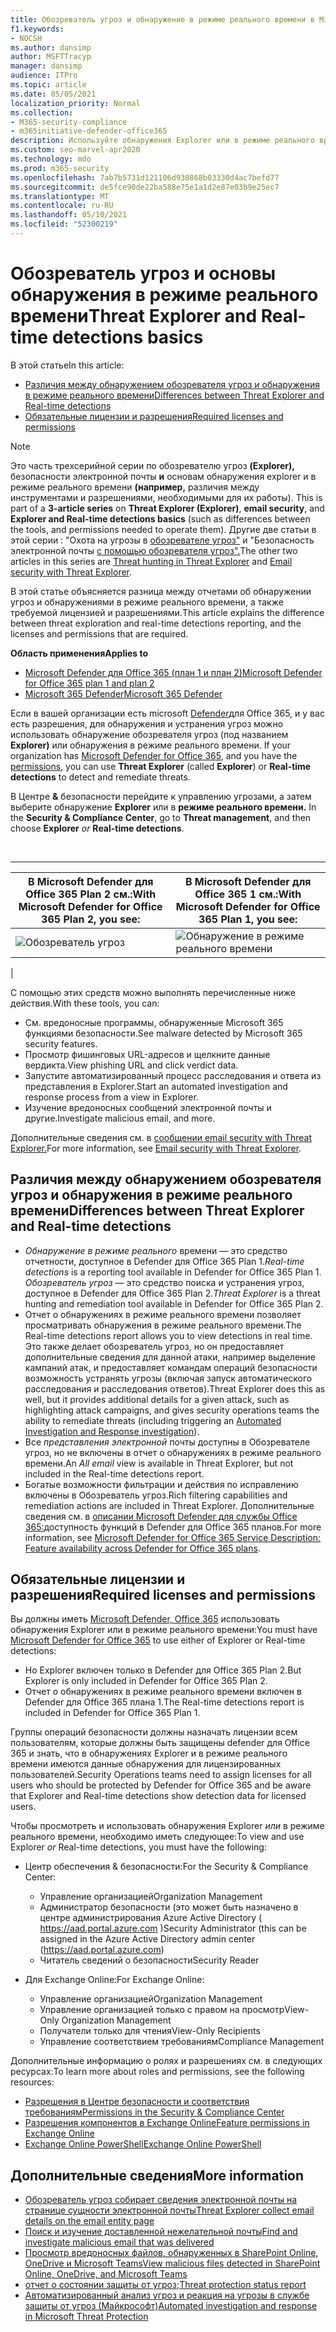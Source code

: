 ```yaml
---
title: Обозреватель угроз и обнаружение в режиме реального времени в Microsoft Defender для Office 365
f1.keywords:
- NOCSH
ms.author: dansimp
author: MSFTTracyp
manager: dansimp
audience: ITPro
ms.topic: article
ms.date: 05/05/2021
localization_priority: Normal
ms.collection:
- M365-security-compliance
- m365initiative-defender-office365
description: Используйте обнаружения Explorer или в режиме реального времени для эффективного расследования и реагирования на угрозы.
ms.custom: seo-marvel-apr2020
ms.technology: mdo
ms.prod: m365-security
ms.openlocfilehash: 7ab7b5731d121106d930868b03330d4ac7befd77
ms.sourcegitcommit: de5fce90de22ba588e75e1a1d2e87e03b9e25ec7
ms.translationtype: MT
ms.contentlocale: ru-RU
ms.lasthandoff: 05/10/2021
ms.locfileid: "52300219"
---
```

# <a name="threat-explorer-and-real-time-detections-basics"></a><span data-ttu-id="37580-103">Обозреватель угроз и основы обнаружения в режиме реального времени</span><span class="sxs-lookup"><span data-stu-id="37580-103">Threat Explorer and Real-time detections basics</span></span>

<span data-ttu-id="37580-104">В этой статье</span><span class="sxs-lookup"><span data-stu-id="37580-104">In this article:</span></span>

- [<span data-ttu-id="37580-105">Различия между обнаружением обозревателя угроз и обнаружения в режиме реального времени</span><span class="sxs-lookup"><span data-stu-id="37580-105">Differences between Threat Explorer and Real-time detections</span></span>](#differences-between-threat-explorer-and-real-time-detections)<br/>
- [<span data-ttu-id="37580-106">Обязательные лицензии и разрешения</span><span class="sxs-lookup"><span data-stu-id="37580-106">Required licenses and permissions</span></span>](#required-licenses-and-permissions)

> [!NOTE]
> <span data-ttu-id="37580-107">Это часть трехсерийной серии по обозревателю угроз **(Explorer),** безопасности электронной почты **и** основам обнаружения explorer и в режиме реального времени **(например,** различия между инструментами и разрешениями, необходимыми для их работы). </span><span class="sxs-lookup"><span data-stu-id="37580-107">This is part of a **3-article series** on **Threat Explorer (Explorer)**, **email security**, and **Explorer and Real-time detections basics** (such as differences between the tools, and permissions needed to operate them).</span></span> <span data-ttu-id="37580-108">Другие две статьи в этой серии : "Охота на угрозы в [обозревателе угроз"](threat-hunting-in-threat-explorer.md) и "Безопасность электронной почты [с помощью обозревателя угроз".](email-security-in-microsoft-defender.md)</span><span class="sxs-lookup"><span data-stu-id="37580-108">The other two articles in this series are [Threat hunting in Threat Explorer](threat-hunting-in-threat-explorer.md) and [Email security with Threat Explorer](email-security-in-microsoft-defender.md).</span></span>

<span data-ttu-id="37580-109">В этой статье объясняется разница между отчетами об обнаружении угроз и обнаружениями в режиме реального времени, а также требуемой лицензией и разрешениями.</span><span class="sxs-lookup"><span data-stu-id="37580-109">This article explains the difference between threat exploration and real-time detections reporting, and the licenses and permissions that are required.</span></span>

<span data-ttu-id="37580-110">**Область применения**</span><span class="sxs-lookup"><span data-stu-id="37580-110">**Applies to**</span></span>
- [<span data-ttu-id="37580-111">Microsoft Defender для Office 365 (план 1 и план 2)</span><span class="sxs-lookup"><span data-stu-id="37580-111">Microsoft Defender for Office 365 plan 1 and plan 2</span></span>](defender-for-office-365.md)
- [<span data-ttu-id="37580-112">Microsoft 365 Defender</span><span class="sxs-lookup"><span data-stu-id="37580-112">Microsoft 365 Defender</span></span>](../defender/microsoft-365-defender.md)

<span data-ttu-id="37580-113">Если в вашей организации есть microsoft  [Defender](defender-for-office-365.md)для Office 365, и у вас есть разрешения, для обнаружения и устранения угроз можно использовать обнаружение обозревателя угроз (под названием **Explorer)** или обнаружения в режиме реального времени. [](#required-licenses-and-permissions) </span><span class="sxs-lookup"><span data-stu-id="37580-113">If your organization has [Microsoft Defender for Office 365](defender-for-office-365.md), and you have the [permissions](#required-licenses-and-permissions), you can use **Threat Explorer** (called **Explorer**) or **Real-time detections** to detect and remediate threats.</span></span>

<span data-ttu-id="37580-114">В  Центре **&** безопасности перейдите к управлению угрозами, а затем выберите обнаружение **Explorer** или в **режиме реального времени.** </span><span class="sxs-lookup"><span data-stu-id="37580-114">In the **Security & Compliance Center**, go to **Threat management**, and then choose **Explorer** _or_ **Real-time detections**.</span></span>

<br>

****

|<span data-ttu-id="37580-115">В Microsoft Defender для Office 365 Plan 2 см.:</span><span class="sxs-lookup"><span data-stu-id="37580-115">With Microsoft Defender for Office 365 Plan 2, you see:</span></span>|<span data-ttu-id="37580-116">В Microsoft Defender для Office 365 1 см.:</span><span class="sxs-lookup"><span data-stu-id="37580-116">With Microsoft Defender for Office 365 Plan 1, you see:</span></span>|
|---|---|
|![Обозреватель угроз](../../media/threatmgmt-explorer.png)|![Обнаружение в режиме реального времени](../../media/threatmgmt-realtimedetections.png)|
|

<span data-ttu-id="37580-119">С помощью этих средств можно выполнять перечисленные ниже действия.</span><span class="sxs-lookup"><span data-stu-id="37580-119">With these tools, you can:</span></span>

- <span data-ttu-id="37580-120">См. вредоносные программы, обнаруженные Microsoft 365 функциями безопасности.</span><span class="sxs-lookup"><span data-stu-id="37580-120">See malware detected by Microsoft 365 security features.</span></span>
- <span data-ttu-id="37580-121">Просмотр фишинговых URL-адресов и щелкните данные вердикта.</span><span class="sxs-lookup"><span data-stu-id="37580-121">View phishing URL and click verdict data.</span></span>
- <span data-ttu-id="37580-122">Запустите автоматизированный процесс расследования и ответа из представления в Explorer.</span><span class="sxs-lookup"><span data-stu-id="37580-122">Start an automated investigation and response process from a view in Explorer.</span></span>
- <span data-ttu-id="37580-123">Изучение вредоносных сообщений электронной почты и другие.</span><span class="sxs-lookup"><span data-stu-id="37580-123">Investigate malicious email, and more.</span></span>

<span data-ttu-id="37580-124">Дополнительные сведения см. в [сообщении email security with Threat Explorer.](email-security-in-microsoft-defender.md)</span><span class="sxs-lookup"><span data-stu-id="37580-124">For more information, see [Email security with Threat Explorer](email-security-in-microsoft-defender.md).</span></span>

## <a name="differences-between-threat-explorer-and-real-time-detections"></a><span data-ttu-id="37580-125">Различия между обнаружением обозревателя угроз и обнаружения в режиме реального времени</span><span class="sxs-lookup"><span data-stu-id="37580-125">Differences between Threat Explorer and Real-time detections</span></span>

- <span data-ttu-id="37580-126">*Обнаружение в режиме реального* времени — это средство отчетности, доступное в Defender для Office 365 Plan 1.</span><span class="sxs-lookup"><span data-stu-id="37580-126">*Real-time detections* is a reporting tool available in Defender for Office 365 Plan 1.</span></span> <span data-ttu-id="37580-127">*Обозреватель угроз* — это средство поиска и устранения угроз, доступное в Defender для Office 365 Plan 2.</span><span class="sxs-lookup"><span data-stu-id="37580-127">*Threat Explorer* is a threat hunting and remediation tool available in Defender for Office 365 Plan 2.</span></span>
- <span data-ttu-id="37580-128">Отчет о обнаружениях в режиме реального времени позволяет просматривать обнаружения в режиме реального времени.</span><span class="sxs-lookup"><span data-stu-id="37580-128">The Real-time detections report allows you to view detections in real time.</span></span> <span data-ttu-id="37580-129">Это также делает обозреватель угроз, но он предоставляет дополнительные сведения для данной атаки, например выделение кампаний атак, и предоставляет [](automated-investigation-response-office.md)командам операций безопасности возможность устранять угрозы (включая запуск автоматического расследования и расследования ответов).</span><span class="sxs-lookup"><span data-stu-id="37580-129">Threat Explorer does this as well, but it provides additional details for a given attack, such as highlighting attack campaigns, and gives security operations teams the ability to remediate threats (including triggering an [Automated Investigation and Response investigation](automated-investigation-response-office.md)).</span></span>
- <span data-ttu-id="37580-130">Все *представления электронной* почты доступны в Обозревателе угроз, но не включены в отчет о обнаружениях в режиме реального времени.</span><span class="sxs-lookup"><span data-stu-id="37580-130">An *All email* view is available in Threat Explorer, but not included in the Real-time detections report.</span></span>
- <span data-ttu-id="37580-131">Богатые возможности фильтрации и действия по исправлению включены в Обозреватель угроз.</span><span class="sxs-lookup"><span data-stu-id="37580-131">Rich filtering capabilities and remediation actions are included in Threat Explorer.</span></span> <span data-ttu-id="37580-132">Дополнительные сведения см. в [описании Microsoft Defender для службы Office 365:](/office365/servicedescriptions/office-365-advanced-threat-protection-service-description#feature-availability-across-advanced-threat-protection-atp-plans)доступность функций в Defender для Office 365 планов.</span><span class="sxs-lookup"><span data-stu-id="37580-132">For more information, see [Microsoft Defender for Office 365 Service Description: Feature availability across Defender for Office 365 plans](/office365/servicedescriptions/office-365-advanced-threat-protection-service-description#feature-availability-across-advanced-threat-protection-atp-plans).</span></span>

## <a name="required-licenses-and-permissions"></a><span data-ttu-id="37580-133">Обязательные лицензии и разрешения</span><span class="sxs-lookup"><span data-stu-id="37580-133">Required licenses and permissions</span></span>

<span data-ttu-id="37580-134">Вы должны иметь [Microsoft Defender, Office 365](defender-for-office-365.md) использовать обнаружения Explorer или в режиме реального времени:</span><span class="sxs-lookup"><span data-stu-id="37580-134">You must have [Microsoft Defender for Office 365](defender-for-office-365.md) to use either of Explorer or Real-time detections:</span></span>

- <span data-ttu-id="37580-135">Но Explorer включен только в Defender для Office 365 Plan 2.</span><span class="sxs-lookup"><span data-stu-id="37580-135">But Explorer is only included in Defender for Office 365 Plan 2.</span></span>
- <span data-ttu-id="37580-136">Отчет о обнаружениях в режиме реального времени включен в Defender для Office 365 плана 1.</span><span class="sxs-lookup"><span data-stu-id="37580-136">The Real-time detections report is included in Defender for Office 365 Plan 1.</span></span>

<span data-ttu-id="37580-137">Группы операций безопасности должны назначать лицензии всем пользователям, которые должны быть защищены defender для Office 365 и знать, что в обнаружениях Explorer и в режиме реального времени имеются данные обнаружения для лицензированных пользователей.</span><span class="sxs-lookup"><span data-stu-id="37580-137">Security Operations teams need to assign licenses for all users who should be protected by Defender for Office 365 and be aware that Explorer and Real-time detections show detection data for licensed users.</span></span>

<span data-ttu-id="37580-138">Чтобы просмотреть и использовать обнаружения Explorer *или* в режиме реального времени, необходимо иметь следующее:</span><span class="sxs-lookup"><span data-stu-id="37580-138">To view and use Explorer *or* Real-time detections, you must have the following:</span></span>

- <span data-ttu-id="37580-139">Центр обеспечения & безопасности:</span><span class="sxs-lookup"><span data-stu-id="37580-139">For the Security & Compliance Center:</span></span>

  - <span data-ttu-id="37580-140">Управление организацией</span><span class="sxs-lookup"><span data-stu-id="37580-140">Organization Management</span></span>
  - <span data-ttu-id="37580-141">Администратор безопасности (это может быть назначено в центре администрирования Azure Active Directory ( <https://aad.portal.azure.com> )</span><span class="sxs-lookup"><span data-stu-id="37580-141">Security Administrator (this can be assigned in the Azure Active Directory admin center (<https://aad.portal.azure.com>)</span></span>
  - <span data-ttu-id="37580-142">Читатель сведений о безопасности</span><span class="sxs-lookup"><span data-stu-id="37580-142">Security Reader</span></span>

- <span data-ttu-id="37580-143">Для Exchange Online:</span><span class="sxs-lookup"><span data-stu-id="37580-143">For Exchange Online:</span></span>

  - <span data-ttu-id="37580-144">Управление организацией</span><span class="sxs-lookup"><span data-stu-id="37580-144">Organization Management</span></span>
  - <span data-ttu-id="37580-145">Управление организацией только с правом на просмотр</span><span class="sxs-lookup"><span data-stu-id="37580-145">View-Only Organization Management</span></span>
  - <span data-ttu-id="37580-146">Получатели только для чтения</span><span class="sxs-lookup"><span data-stu-id="37580-146">View-Only Recipients</span></span>
  - <span data-ttu-id="37580-147">Управление соответствием требованиям</span><span class="sxs-lookup"><span data-stu-id="37580-147">Compliance Management</span></span>

<span data-ttu-id="37580-148">Дополнительные информацию о ролях и разрешениях см. в следующих ресурсах:</span><span class="sxs-lookup"><span data-stu-id="37580-148">To learn more about roles and permissions, see the following resources:</span></span>

- [<span data-ttu-id="37580-149">Разрешения в Центре безопасности и соответствия требованиям</span><span class="sxs-lookup"><span data-stu-id="37580-149">Permissions in the Security & Compliance Center</span></span>](permissions-in-the-security-and-compliance-center.md)
- [<span data-ttu-id="37580-150">Разрешения компонентов в Exchange Online</span><span class="sxs-lookup"><span data-stu-id="37580-150">Feature permissions in Exchange Online</span></span>](/exchange/permissions-exo/feature-permissions)
- [<span data-ttu-id="37580-151">Exchange Online PowerShell</span><span class="sxs-lookup"><span data-stu-id="37580-151">Exchange Online PowerShell</span></span>](/powershell/exchange/exchange-online-powershell)

## <a name="more-information"></a><span data-ttu-id="37580-152">Дополнительные сведения</span><span class="sxs-lookup"><span data-stu-id="37580-152">More information</span></span>
- [<span data-ttu-id="37580-153">Обозреватель угроз собирает сведения электронной почты на странице сущности электронной почты</span><span class="sxs-lookup"><span data-stu-id="37580-153">Threat Explorer collect email details on the email entity page</span></span>](mdo-email-entity-page.md)
- [<span data-ttu-id="37580-154">Поиск и изучение доставленной нежелательной почты</span><span class="sxs-lookup"><span data-stu-id="37580-154">Find and investigate malicious email that was delivered</span></span>](investigate-malicious-email-that-was-delivered.md)
- [<span data-ttu-id="37580-155">Просмотр вредоносных файлов, обнаруженных в SharePoint Online, OneDrive и Microsoft Teams</span><span class="sxs-lookup"><span data-stu-id="37580-155">View malicious files detected in SharePoint Online, OneDrive, and Microsoft Teams</span></span>](mdo-for-spo-odb-and-teams.md)
- <span data-ttu-id="37580-156">[отчет о состоянии защиты от угроз](view-email-security-reports.md#threat-protection-status-report);</span><span class="sxs-lookup"><span data-stu-id="37580-156">[Threat protection status report](view-email-security-reports.md#threat-protection-status-report)</span></span>
- [<span data-ttu-id="37580-157">Автоматизированный анализ угроз и реакция на угрозы в службе защиты от угроз (Майкрософт)</span><span class="sxs-lookup"><span data-stu-id="37580-157">Automated investigation and response in Microsoft Threat Protection</span></span>](automated-investigation-response-office.md)